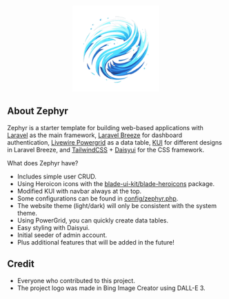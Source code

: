 <div align="center">
    <img src="./public/zephyr.png" alt="zephyr logo" width="200"/>
</div>

## About Zephyr

Zephyr is a starter template for building web-based applications with [Laravel](https://laravel.com/) as the main framework, [Laravel Breeze](https://github.com/laravel/breeze) for dashboard authentication, [Livewire Powergrid](https://livewire-powergrid.com/) as a data table, [KUI](https://github.com/Kamona-WD/kui-laravel-breeze) for different designs in Laravel Breeze, and [TailwindCSS](https://tailwindcss.com/) + [Daisyui](https://daisyui.com/) for the CSS framework.

What does Zephyr have?

- Includes simple user CRUD.
- Using Heroicon icons with the [blade-ui-kit/blade-heroicons](https://github.com/blade-ui-kit/blade-heroicons) package.
- Modified KUI with navbar always at the top.
- Some configurations can be found in [config/zephyr.php](/config/zephyr.php).
- The website theme (light/dark) will only be consistent with the system theme.
- Using PowerGrid, you can quickly create data tables.
- Easy styling with Daisyui.
- Initial seeder of admin account.
- Plus additional features that will be added in the future!

## Credit

- Everyone who contributed to this project.
- The project logo was made in Bing Image Creator using DALL-E 3.